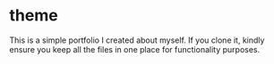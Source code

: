 # theme
This is a simple portfolio I created about myself.
If you clone it, kindly ensure you keep all the files in one place for functionality purposes.
